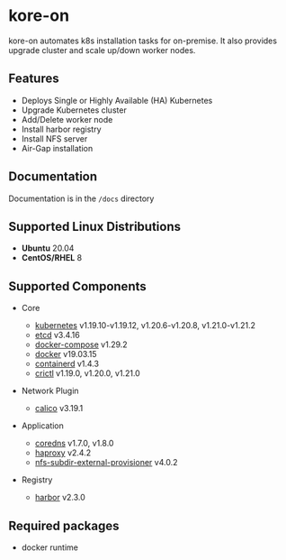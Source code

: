 # kore-on

kore-on automates k8s installation tasks for on-premise.
It also provides upgrade cluster and scale up/down worker nodes.

## Features
- Deploys Single or Highly Available (HA) Kubernetes
- Upgrade Kubernetes cluster
- Add/Delete worker node
- Install harbor registry
- Install NFS server
- Air-Gap installation

## Documentation

Documentation is in the `/docs` directory

## Supported Linux Distributions

- **Ubuntu** 20.04
- **CentOS/RHEL** 8

## Supported Components

- Core
  - [kubernetes](https://github.com/kubernetes/kubernetes/tree/master/CHANGELOG) v1.19.10-v1.19.12, v1.20.6-v1.20.8, v1.21.0-v1.21.2
  - [etcd](https://github.com/etcd-io/etcd/releases) v3.4.16
  - [docker-compose](https://github.com/docker/compose/releases) v1.29.2  
  - [docker](https://www.docker.com/) v19.03.15
  - [containerd](https://containerd.io/) v1.4.3
  - [crictl](https://github.com/kubernetes-sigs/cri-tools) v1.19.0, v1.20.0, v1.21.0
  
- Network Plugin
  - [calico](https://github.com/projectcalico/calico/releases) v3.19.1
  
- Application
  - [coredns](https://github.com/coredns/coredns) v1.7.0, v1.8.0
  - [haproxy](https://hub.docker.com/_/haproxy?tab=tags&page=1&ordering=last_updated) v2.4.2  
  - [nfs-subdir-external-provisioner](https://github.com/kubernetes-sigs/nfs-subdir-external-provisioner/releases) v4.0.2  
  
- Registry
  - [harbor](https://github.com/goharbor/harbor/releases) v2.3.0
  
## Required packages
 * docker runtime

## 

 
